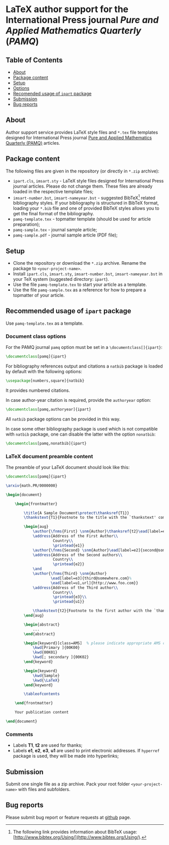 # LaTeX author support for the International Press journal *Pure and Applied Mathematics Quarterly* (*PAMQ*)

## Table of Contents

* [About](#about)
* [Package content](#package-content)
* [Setup](#setup)
* [Options](#options)
* [Recomended usage of `ipart` package](#recomended-usage-of-ipart-package)
* [Submission](#submission)
* [Bug reports](#bug-reports)

## About

Author support service provides LaTeX style files and `*.tex` file templates designed for International Press journal
[Pure and Applied Mathematics Quarterly (PAMQ)](http://www.intlpress.com/PAMQ/) articles.

## Package content

The following files are given in the repository (or directly in `*.zip` archive):

* `ipart.cls`, `imsart.sty` - LaTeX style files designed for International Press journal articles.
  Please do not change them. These files are already loaded in the respective template files;
* `imsart-number.bst`, `imsart-nameyear.bst` - suggested BibTeX[^1] related bibliography styles.
  If your bibliography is structured in BibTeX format, loading your `*.bib` file
  and one of provided BibTeX styles allows you to get the final format of the bibliography.
* `pamq-template.tex` - topmatter template (should be used for article preparation);
* `pamq-sample.tex` - journal sample article;
* `pamq-sample.pdf` - journal sample article (PDF file);

[^1]: The following link provides information about BibTeX usage: [http://www.bibtex.org/Using/](http://www.bibtex.org/Using/).

## Setup
* Clone the repository or download the `*.zip` archive. Rename the package to `<your-project-name>`.
* Install `ipart.cls`, `imsart.sty`, `imsart-number.bst`, `imsart-nameyear.bst` in your TeX system (suggested directory: `ipart`).
* Use the file `pamq-template.tex` to start your article as a template.
* Use the file `pamq-sample.tex` as a reference for how to prepare a topmatter of your article.

## Recommended usage of `ipart` package

Use `pamq-template.tex` as a template.

### Document class options

For the PAMQ journal `pamq` option must be set in a `\documentclass[]{ipart}`:
```latex
\documentclass[pamq]{ipart}
```

For bibliography references output and citations a `natbib` package
is loaded by default with the following options:
```latex
\usepackage[numbers,square]{natbib}
```
It provides numbered citations.

In case author-year citation is required, provide the `authoryear` option:
```latex
\documentclass[pamq,authoryear]{ipart}
```
All `natbib` package options can be provided in this way.

In case some other bibliography package is used
which is not compatible with `natbib` package,
one can disable the latter with the option `nonatbib`:
```latex
\documentclass[pamq,nonatbib]{ipart}
```
### LaTeX document preamble content

The preamble of your LaTeX document should look like this:

```latex
\documentclass[pamq]{ipart}

\arxiv{math.PR/0000000}

\begin{document}

    \begin{frontmatter}

        \title{A Sample Document\protect\thanksref{T1}}
        \thankstext{T1}{Footnote to the title with the `thankstext' command.}

        \begin{aug}
            \author{\fnms{First} \snm{Author}\thanksref{t2}\ead[label=e1]{first@somewhere.com}},
            \address{Address of the First Author\\
                     Country\\
                     \printead{e1}}
            \author{\fnms{Second} \snm{Author}\ead[label=e2]{second@somewhere.com}}
            \address{Address of the Second authors\\
                     Country\\
                     \printead{e2}}
            \and
            \author{\fnms{Third} \snm{Author}
                    \ead[label=e3]{third@somewhere.com}%
                    \ead[label=u1,url]{http://www.foo.com}}
            \address{Address of the Third author\\
                     Country\\
                     \printead{e3}\\
                     \printead{u1}}

            \thankstext{t2}{Footnote to the first author with the `thankstext' command.}
        \end{aug}

        \begin{abstract}
            ...
        \end{abstract}

        \begin{keyword}[class=AMS]  % please indicate appropriate AMS codes
            \kwd[Primary ]{00K00}
            \kwd{00K01}
            \kwd[; secondary ]{00K02}
        \end{keyword}

        \begin{keyword}
            \kwd{Sample}
            \kwd{\LaTeX}
        \end{keyword}

        \tableofcontents

    \end{frontmatter}

    Your publication content

\end{document}
```

### Comments

* Labels **T1**, **t2** are used for thanks;
* Labels **e1**, **e2**, **e3**, **u1** are used to print electronic addresses.
If `hyperref` package is used, they will be made into hyperlinks;

## Submission

Submit one single file as a zip archive.
Pack your root folder `<your-project-name>` with files and subfolders.

## Bug reports

Please submit bug report or feature requests at
[github](https://github.com/vtex-soft/texsupport.intlpress-pamq/issues) page.